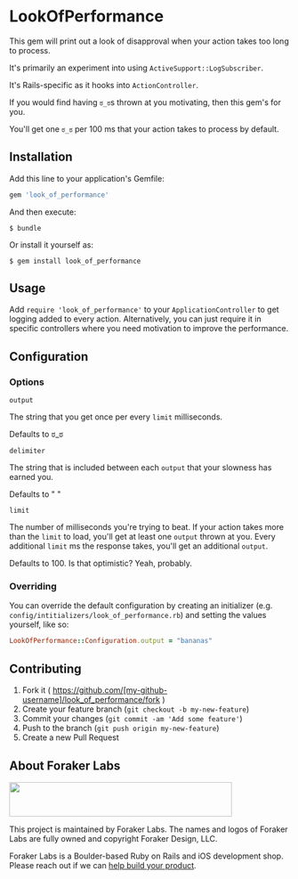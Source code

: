 # LookOfPerformance

This gem will print out a look of disapproval when your action takes too long to process.

It's primarily an experiment into using `ActiveSupport::LogSubscriber`.

It's Rails-specific as it hooks into `ActionController`.

If you would find having `ಠ_ಠ`s thrown at you motivating, then this gem's for you.

You'll get one `ಠ_ಠ` per 100 ms that your action takes to process by default.

## Installation

Add this line to your application's Gemfile:

```ruby
gem 'look_of_performance'
```

And then execute:

    $ bundle

Or install it yourself as:

    $ gem install look_of_performance

## Usage

Add `require 'look_of_performance'` to your `ApplicationController` to get logging added to every action. Alternatively, you can just require it in specific controllers where you need motivation to improve the performance.

## Configuration

### Options

    output

The string that you get once per every `limit` milliseconds.

Defaults to ಠ_ಠ

    delimiter

The string that is included between each `output` that your slowness has earned you.

Defaults to " "

    limit

The number of milliseconds you're trying to beat. If your action takes more than the `limit` to load, you'll get at least one `output` thrown at you. Every additional `limit` ms the response takes, you'll get an additional `output`.

Defaults to 100. Is that optimistic? Yeah, probably.

### Overriding

You can override the default configuration by creating an initializer (e.g. `config/intitializers/look_of_performance.rb`) and setting the values yourself, like so:

```ruby
LookOfPerformance::Configuration.output = "bananas"
```

## Contributing

1. Fork it ( https://github.com/[my-github-username]/look_of_performance/fork )
2. Create your feature branch (`git checkout -b my-new-feature`)
3. Commit your changes (`git commit -am 'Add some feature'`)
4. Push to the branch (`git push origin my-new-feature`)
5. Create a new Pull Request

## About Foraker Labs

<img src="http://assets.foraker.com/foraker_logo.png" width="400" height="62">

This project is maintained by Foraker Labs. The names and logos of Foraker Labs are fully owned and copyright Foraker Design, LLC.

Foraker Labs is a Boulder-based Ruby on Rails and iOS development shop. Please reach out if we can [help build your product](http://www.foraker.com).
